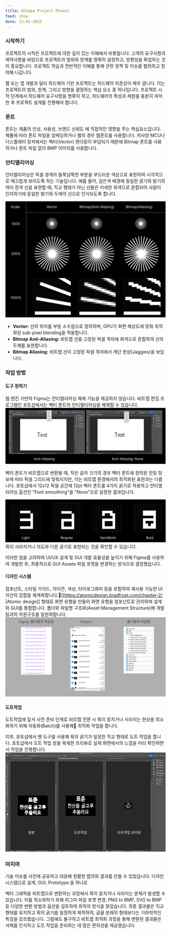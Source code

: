 ```yaml
---
title: Bitmpa Project Phase1
feed: show
date: 22-03-2025
---
```

### 시작하기
프로젝트의 시작은 프로젝트에 대한 깊이 있는 이해에서 비롯됩니다. 고객의 요구사항과 제약사항을 바탕으로 프로젝트의 범위와 한계를 명확히 설정하고, 방향성을 확립하는 것이 중요합니다. 프로젝트 학습과 전반적인 이해를 통해 관련 정책 및 이슈를 협의하고 정의해 나갑니다.

웹 또는 앱 개발과 달리 하드웨어 기반 프로젝트는 하드웨어 의존성이 매우 큽니다. 이는 프로젝트의 범위, 한계, 그리고 방향을 결정하는 핵심 요소 중 하나입니다. 프로젝트 시작 단계에서 하드웨어 요구사항을 명확히 하고, 하드웨어의 특성과 제원을 충분히 파악한 후 프로젝트 설계를 진행해야 합니다.

### 폰트
폰트는 제품의 인상, 사용성, 브랜드 신뢰도 에 직접적인 영향을 주는 핵심요소입니다. 제품에 따라 폰트 파일을 임베딩하거나 웹의 경우 웹폰트를 사용합니다. 저사양 MCU나 디스플레이 장치에서는 벡터(Vector) 렌더링이 부담되기 때문에 Bitmap 폰트를 사용하거나 폰트 파일 없이 BMP 이미지를 사용합니다.

### 안티앨리어싱
안티앨리어싱은 픽셀 경계의 들쭉날쭉한 부분을 부드러운 색상으로 표현하여 시각적으로 매끄럽게 보이도록 하는 기술입니다. 예를 들어, 검은색 배경에 동일한 굵기와 밝기의 여러 흰색 선을 표현할 때, 직교 형태가 아닌 선들은 미세한 회색으로 혼합되어 사람이 인지하기에 동일한 밝기와 두께의 선으로 인식되도록 합니다.

![](/assets/img/01_bp_Vector_vs_bmp.png)
- **Vector:** 선의 위치를 부동 소수점으로 정의하며, GPU가 화면 해상도에 맞춰 최적화된 sub-pixel blending을 적용합니다.
- **Bitmap Anti-Aliasing:** 비트맵 선을 고정된 픽셀 격자에 회색으로 혼합하여 선의 두께를 표현합니다.
- **Bitmap Aliasing:** 비트맵 선이 고정된 픽셀 격자에서 계단 현상(Jaggies)을 보입니다.

### 작업 방법

#### 도구 정하기
웹 엔진 기반의 Figma는 안티앨리어싱 해제 기능을 제공하지 않습니다. 비트맵 편집 프로그램인 포토샵에서는 벡터 폰트의 안티엘리어싱을 해제할 수 있습니다.
![](/assets/img/01_bp_font_smoothing.png)


벡터 폰트가 비트맵으로 변환될 때, 작은 글자 크기의 경우 벡터 폰트에 정의된 힌팅 정보에 따라 픽셀 그리드에 맞춰지지만, 이는 비트맵 환경에서의 최적화된 표현과는 다릅니다.  포토샵에서 12x12 픽셀 공간에 12pt 벡터 폰트를 4가지 굵기로 적용하고 안티앨리어싱 옵션인 "Font smoothing"을 "None"으로 설정한 결과입니다. 

![](/assets/img/01_bp_anti-aliasing.png)
획이 사라지거나 의도와 다른 굵기로 표현되는 것을 확인할 수 있습니다.

이러한 점을 고려하여 UI/UX 설계 및 GUI 개발 효율성을 높이기 위해 Figma를 사용하여 개발한 후, 최종적으로 GUI Assets 파일 포맷을 변경하는 방식으로 결정했습니다.


#### 디자인 시스템
컴포넌트, 스타일 가이드, 아이콘, 색상, 타이포그래피 등을 포함하여 재사용 가능한 UI 자산의 집합을 체계화합니다.[[https://atomicdesign.bradfrost.com/chapter-2/ |Atomic design]] 형태로 화면 유형을 만들어 화면 유형을 컴포넌트로 관리하며 설계와 GUI를 통합합니다. 폴더와 파일명 구조화(Asset Management Structure)해 개발팀과의 자원구조를 일원화합니다.
![](/assets/img/01_bp_folder_n_filenaming.png)

#### 도트작업
도트작업에 앞서 사전 준비 단계로 비트맵 전환 시 획이 뭉치거나 사라지는 현상을 최소화하기 위해 자동화(Batch)를 사용해 최적화 작업을 합니다.

이후, 포토샵에서 펜 도구를 사용해 획의 굵기가 일정한 직교 형태로 도트 작업을 합니다. 포토샵에서 도트 작업 창을 복제한 프리뷰로 실제 화면에서의 느낌을 미리 확인하면서 작업을 진행합니다. 
![](/assets/img/01_bp_dot_ps.png)


### 마치며
기술 이슈를 사전에 공유하고 대응해 원활한 합의와 결과를 만들 수 있었습니다. 디자인 시스템으로 설계, GUI, Prototype 을 하나로 

벡터 그래픽을 비트맵으로 변환하는 과정에서 획이 뭉치거나 사라지는 문제가 발생할 수 있습니다. 이를 최소화하기 위해 피그마 파일 포맷 변경, PNG to BMP, SVG to BMP 등 다양한 변환 방법과 옵션을 검토하여 최적의 방식을 찾았습니다. 최종 결과물은 직교 형태를 유지하고 획의 굵기를 일정하게 제작하여, 글꼴 본래의 형태보다는 기하학적인 특징을 강조했습니다. 그럼에도 불구하고 비트맵 최적화 과정을 통해 변환된 결과물은 서체를 인식하고 도트 작업을 준비하는 데 많은 편의성을 제공했습니다.